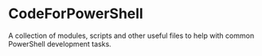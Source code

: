 # CodeForPowerShell
A collection of modules, scripts and other useful files to help with common PowerShell development tasks. 
